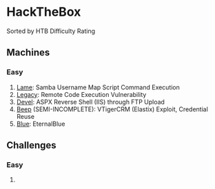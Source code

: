 # HackTheBox
Sorted by HTB Difficulty Rating

## Machines
### Easy
1. [Lame](https://github.com/HippoEug/HackTheBox/blob/main/Lame.md): Samba Username Map Script Command Execution
2. [Legacy](https://github.com/HippoEug/HackTheBox/blob/main/Legacy.md): Remote Code Execution Vulnerability
3. [Devel](https://github.com/HippoEug/HackTheBox/blob/main/Devel.md): ASPX Reverse Shell (IIS) through FTP Upload
4. [Beep](https://github.com/HippoEug/HackTheBox/blob/main/Beep.md) (SEMI-INCOMPLETE): VTigerCRM (Elastix) Exploit, Credential Reuse
5. [Blue](https://github.com/HippoEug/HackTheBox/blob/main/Blue.md): EternalBlue

## Challenges
### Easy
1.

